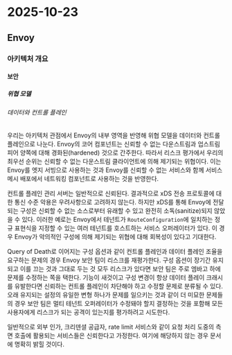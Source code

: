 # 2025-10-23

## Envoy

### 아키텍처 개요

#### 보안

##### 위협 모델

###### 데이터와 컨트롤 플레인

우리는 아키텍처 관점에서 Envoy의 내부 영역을 반영해 위협 모델을 데이터와 컨트롤 플레인으로 나눈다. Envoy의 코어 컴포넌트는 신뢰할 수 없는 다운스트림과 업스트림 피어 양쪽에 대해 경화된(hardened) 것으로 간주한다. 따라서 리스크 평가에서 우리의 최우선 순위는 신뢰할 수 없는 다운스트림 클라이언트에 의해 제기되는 위협이다. 이는 Envoy를 엣지 서빙으로 사용하는 것과 Envoy를 신뢰할 수 없는 서비스와 함께 서비스 메시 배포에서 네트워킹 컴포넌트로 사용하는 것을 반영한다.

컨트롤 플레인 관리 서버는 일반적으로 신뢰된다. 결과적으로 xDS 전송 프로토콜에 대한 통신 수준 악용은 우려사항으로 고려하지 않는다. 하지만 xDS를 통해 Envoy에 전달되는 구성은 신뢰할 수 없는 소스로부터 유래할 수 있고 완전히 소독(sanitize)되지 않았을 수 있다. 이러한 예로는 Envoy에서 테넌트가 `RouteConfiguration`에 일치하는 정규 표현식을 지정할 수 있는 여러 테넌트를 호스트하는 서비스 오퍼레이터가 있다. 이 경우 Envoy가 악의적인 구성에 의해 제기되는 위협에 대해 회복성이 있다고 기대한다.

Query of Death로 이어지는 구성 옵션과 같이 컨트롤 플레인과 데이터 플레인 조율을 요구하는 문제의 경우 Envoy 보안 팀이 리스크를 재평가한다. 구성 옵션이 장기간 유지되고 이를 끄는 것과 그대로 두는 것 모두 리스크가 있다면 보안 팀은 주로 엠바고 하에 문제를 수정하는 쪽을 택한다. 기능이 새것이고 구성 변경이 항상 데이터 플레이 크래시를 유발한다면 신뢰하는 컨트롤 플레인이 차단해야 하고 수정할 문제로 분류될 수 있다. 오래 유지되는 설정의 유일한 변형 하나가 문제를 일으키는 것과 같이 더 미묘한 문제들의 경우 보안 팀은 멀티 테넌트 오퍼레이터가 수정돼야 할지 결정하는 것을 포함해 모든 사용자에게 리스크가 되는 공격이 있는지를 평가하려고 시도한다.

일반적으로 외부 인가, 크리덴셜 공급자, rate limit 서비스와 같이 요청 처리 도중의 측면 호출에 활용되는 서비스들은 신뢰한다고 가정한다. 여기에 해당하지 않는 경우 문서에 명확히 밝힐 것이다.
